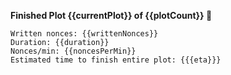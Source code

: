 __Finished Plot {{currentPlot}} of {{plotCount}} 🍻__
```
Written nonces: {{writtenNonces}}
Duration: {{duration}}
Nonces/min: {{noncesPerMin}}
Estimated time to finish entire plot: {{{eta}}}
```